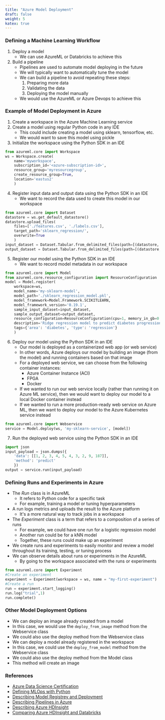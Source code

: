 ```yaml
---
title: "Azure Model Deployment"
draft: false
weight: 5
katex: true
---
```


### Defining a Machine Learning Workflow
1. Deploy a model
    - We can use AzureML or Databricks to achieve this
2. Build a pipeline
    - Pipelines are used to automate model deploying in the future
    - We will typically want to automatically tune the model
    - We can build a pipeline to avoid repeating these steps:
        1. Preparing more data
        2. Validating the data
        3. Deploying the model manually
    - We would use the AzureML or Azure Devops to achieve this

### Example of Model Deployment in Azure
1. Create a workspace in the Azure Machine Learning service
2. Create a model using regular Python code in any IDE
    - This could include creating a model using sklearn, tensorflow, etc.
    - We would want to save this model using pickle
3. Initialize the workspace using the Python SDK in an IDE

```python
from azureml.core import Workspace
ws = Workspace.create(
	name='myworkspace',
	subscription_id='<azure-subscription-id>',
	resource_group='myresourcegroup',
	create_resource_group=True,
	location='eastus2'
	)
```

4. Register input data and output data using the Python SDK in an IDE
    - We want to record the data used to create this model in our workspace

```python
from azureml.core import Dataset
datastore = ws.get_default_datastore()
datastore.upload_files(
	files=['./features.csv', './labels.csv'],
	target_path='sklearn_regression/',
	overwrite=True
	)
input_dataset = Dataset.Tabular.from_delimited_files(path=[(datastore, 'sklearn_regression/features.csv')])
output_dataset = Dataset.Tabular.from_delimited_files(path=[(datastore, 'sklearn_regression/labels.csv')])
```

5. Register our model using the Python SDK in an IDE
    - We want to record model metadata in our workspace

```python
from azureml.core import Model
from azureml.core.resource_configuration import ResourceConfiguration
model = Model.register(
	workspace=ws,
	model_name='my-sklearn-model',
	model_path='./sklearn_regression_model.pkl',
	model_framework=Model.Framework.SCIKITLEARN,
	model_framework_version='0.19.1',
	sample_input_dataset=input_dataset,
	sample_output_dataset=output_dataset,
	resource_configuration=ResourceConfiguration(cpu=1, memory_in_gb=0.5),
	description='Ridge regression model to predict diabetes progression.',
	tags={'area': 'diabetes', 'type': 'regression'}
	)
```

6. Deploy our model using the Python SDK in an IDE
    - Our model is deployed as a containerized web app (or web service)
    - In other words, Azure deploys our model by building an image (from the model) and running containers based on that image
    - For a deployed web service, we can choose from the following container instances:
        - Azure Container Instance (ACI)
        - FPGA
        - Docker
    - If we wanted to run our web service locally (rather than running it on Azure ML service), then we would want to deploy our model to a local Docker container instead
    - If we wanted to run a more production-ready web service on Azure ML, then we want to deploy our model to the Azure Kubernetes service instead

```python
from azureml.core import Webservice
service = Model.deploy(ws, 'my-sklearn-service', [model])
```

7. Run the deployed web service using the Python SDK in an IDE

```python
import json
input_payload = json.dumps({
	'data': [[1, 2, 3, 4, 5, 4, 3, 2, 9, 187]],
	'method': 'predict'
	})
output = service.run(input_payload)
```

### Defining Runs and Experiments in Azure
- The *Run* class is in AzureML
    - It refers to Python code for a specific task
    - For example, training a model or tuning hyperparameters
- A run logs metrics and uploads the result to the Azure platform
    - It's a more natural way to track jobs in a workspace
- The *Experiment* class is a term that refers to a composition of a series of runs
    - For example, we could have one run for a logistic regression model
    - Another run could be for a kNN model
    - Together, these runs could make up an experiment
- We create runs and experiments to easily monitor and review a model throughout its training, testing, or tuning process
- We can observe details about runs or experiments in the AzureML
    - By going to the workspace associated with the runs or experiments

```python
from azureml.core import Experiment
#Create an experiment
experiment = Experiment(workspace = ws, name = "my-first-experiment")
#Create a run
run = experiment.start_logging()
run.log("trial",1)
run.complete()
```

### Other Model Deployment Options
- We can deploy an image already created from a model
- In this case, we would use the `deploy_from_image` method from the Webservice class
- We could also use the deploy method from the Webservice class
- We can deploy a model already registered in the workspace
- In this case, we could use the `deploy_from_model` method from the Webservice class
- We could also use the deploy method from the Model class
- This method will create an image

### References
- [Azure Data Science Certification](https://docs.microsoft.com/en-us/learn/certifications/azure-data-scientist)
- [Defining MLOps with Python](https://github.com/Microsoft/MLOpsPython)
- [Describing Model Registrey and Deployment](https://github.com/Azure/MachineLearningNotebooks/blob/master/how-to-use-azureml/deployment/deploy-to-cloud/model-register-and-deploy.ipynb)
- [Describing Pipelines in Azure](https://docs.microsoft.com/en-us/azure/devops/pipelines/targets/azure-machine-learning?view=azure-devops&tabs=yaml)
- [Describing Azure HDInsight](https://www.youtube.com/watch?v=tXZMYB3ByKE&feature=emb_logo)
- [Comparing Azure HDInsight and Databricks](https://www.clearpeaks.com/cloud-analytics-on-azure-databricks-vs-hdinsight-vs-data-lake-analytics/)
